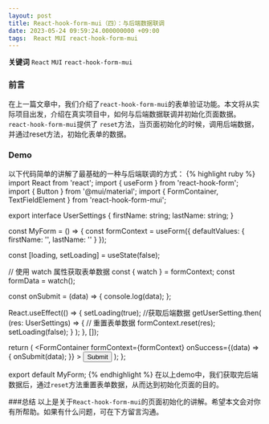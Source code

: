 ```yaml
---
layout: post
title: React-hook-form-mui（四）：与后端数据联调
date: 2023-05-24 09:59:24.000000000 +09:00
tags:  React MUI react-hook-form-mui
---
```


**关键词** `React` `MUI`  `react-hook-form-mui`

### 前言
在上一篇文章中，我们介绍了`react-hook-form-mui`的表单验证功能。本文将从实际项目出发，介绍在真实项目中，如何与后端数据联调并初始化页面数据。
`react-hook-form-mui`提供了 `reset`方法，当页面初始化的时候，调用后端数据，并通过reset方法，初始化表单的数据。

### Demo
以下代码简单的讲解了最基础的一种与后端联调的方式：
{% highlight ruby %}
import React from 'react';
import { useForm } from 'react-hook-form';
import { Button } from '@mui/material';
import { FormContainer, TextFieldElement } from 'react-hook-form-mui';

export interface UserSettings {
  firstName: string;
  lastName: string;
}

const MyForm = () => {
  const formContext = useForm<UserSettings>({
    defaultValues: {
      firstName: '',
      lastName: ''
    }
  });

  const [loading, setLoading] = useState<boolean>(false);

  // 使用 watch 属性获取表单数据
  const { watch } = formContext;
  const formData = watch();

  const onSubmit = (data) => {
    console.log(data);
  };

  React.useEffect(() => {
    setLoading(true);
    //获取后端数据
    getUserSetting<UserSettings>.then(
      (res: UserSettings) => {
        // 重置表单数据
        formContext.reset(res);
        setLoading(false);
      }
    );
  }, []);

  return (
    <FormContainer
      formContext={formContext}
      onSuccess={(data) => {
        onSubmit(data);
      }}
    >
      <TextFieldElement name="firstName" label="First Name" />
      <TextFieldElement name="lastName" label="Last Name" />
      <Button type="submit">Submit</Button>
    </FormContainer>
  );
};

export default MyForm;
{% endhighlight %}
在以上demo中，我们获取完后端数据后，通过`reset`方法重置表单数据，从而达到初始化页面的目的。

###总结
以上是关于`React-hook-form-mui`的页面初始化的讲解。希望本文会对你有所帮助。如果有什么问题，可在下方留言沟通。